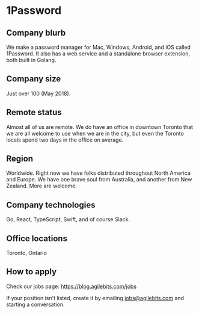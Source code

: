 # 1Password

## Company blurb

We make a password manager for Mac, Windows, Android, and iOS called 1Password. It also has a web service and a standalone browser extension, both built in Golang.

## Company size

Just over 100 (May 2018).

## Remote status

Almost all of us are remote. We do have an office in downtown Toronto that we are all welcome to use when we are in the city, but even the Toronto locals spend two days in the office on average.

## Region

Worldwide. Right now we have folks distributed throughout North America and Europe. We have one brave soul from Australia, and another from New Zealand. More are welcome.

## Company technologies

Go, React, TypeScript, Swift, and of course Slack.

## Office locations

Toronto, Ontario

## How to apply

Check our jobs page: https://blog.agilebits.com/jobs

If your position isn't listed, create it by emailing jobs@agilebits.com and starting a conversation.

